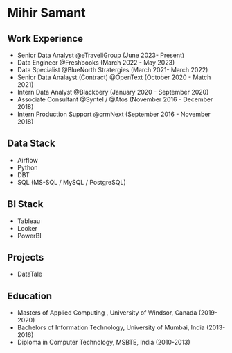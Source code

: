 # Mihir Samant

## Work Experience
-  Senior Data Analyst @eTraveliGroup (June 2023- Present)
-  Data Engineer @Freshbooks (March 2022 - May 2023)
-  Data Specialist @BlueNorth Stratergies (March 2021- March 2022)
-  Senior Data Analayst (Contract) @OpenText (October 2020 - Match 2021)
-  Intern Data Analyst @Blackbery (January 2020 - September 2020)
-  Associate Consultant @Syntel / @Atos (November 2016 - December 2018)
-  Intern Production Support @crmNext (September 2016 - November 2018)

## Data Stack
- Airflow
- Python
- DBT
- SQL (MS-SQL / MySQL / PostgreSQL)
  
## BI Stack
- Tableau
- Looker
- PowerBI

## Projects
 - DataTale

## Education
- Masters of Applied Computing , University of Windsor, Canada (2019-2020)
- Bachelors of Information Technology, University of Mumbai, India (2013-2016)
- Diploma in Computer Technology, MSBTE, India (2010-2013)

